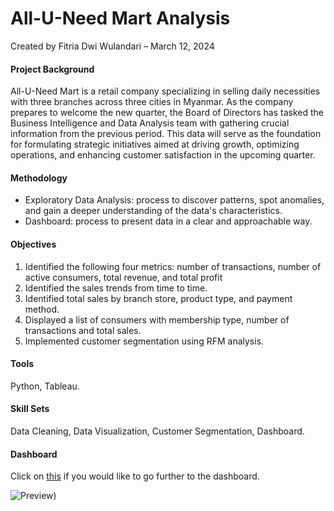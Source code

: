 # All-U-Need Mart Analysis

Created by Fitria Dwi Wulandari – March 12, 2024

#### **Project Background**
All-U-Need Mart is a retail company specializing in selling daily necessities with three branches across three cities in Myanmar. As the company prepares to welcome the new quarter, the Board of Directors has tasked the Business Intelligence and Data Analysis team with gathering crucial information from the previous period. This data will serve as the foundation for formulating strategic initiatives aimed at driving growth, optimizing operations, and enhancing customer satisfaction in the upcoming quarter.

#### **Methodology**
  * Exploratory Data Analysis: process to discover patterns, spot anomalies, and gain a deeper understanding of the data's characteristics.
  * Dashboard: process to present data in a clear and approachable way.

#### **Objectives**
1. Identified the following four metrics: number of transactions, number of active consumers, total revenue, and total profit
2. Identified the sales trends from time to time.
3. Identified total sales by branch store, product type, and payment method.
4. Displayed a list of consumers with membership type, number of transactions and total sales.
5. Implemented customer segmentation using RFM analysis.

#### **Tools**
Python, Tableau.

#### **Skill Sets**
Data Cleaning, Data Visualization, Customer Segmentation, Dashboard.

#### **Dashboard**
Click on [this](https://public.tableau.com/views/All-U-NeedMartDashboard/Summary?:language=en-US&:sid=&:display_count=n&:origin=viz_share_link) if you would like to go further to the dashboard.

![Preview)](https://github.com/fitria-dwi/All-U-Need-Mart-Analysis/assets/74573342/43b4f487-5ec8-49f0-9e28-551473a180d6)

